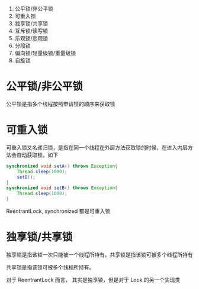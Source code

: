 1. 公平锁/非公平锁
2. 可重入锁
3. 独享锁/共享锁
4. 互斥锁/读写锁
5. 乐观锁/悲观锁
6. 分段锁
7. 偏向锁/轻量级锁/重量级锁
8. 自旋锁

# 公平锁/非公平锁
公平锁是指多个线程按照申请锁的顺序来获取锁




# 可重入锁
可重入锁又名递归锁，是指在同一个线程在外层方法获取锁的时候，在进入内层方法会自动获取锁。如下
```java
synchronized void setA() throws Exception{
    Thread.sleep(1000);
    setB();
}
synchronized void setB() throws Exception{
    Thread.sleep(1000);
}
```
ReentrantLock, synchronized 都是可重入锁

# 独享锁/共享锁
独享锁是指该锁一次只能被一个线程所持有。共享锁是指该锁可被多个线程所持有

共享锁是指该锁可被多个线程所持有。

对于 ReentrantLock 而言， 其实是独享锁，但是对于 Lock 的另一个实现类